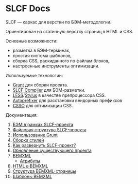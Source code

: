 SLCF Docs
=========

SLCF — каркас для верстки по БЭМ-методологии.

Ориентирован на статичную верстку страниц в HTML и CSS.

Основные возможности:

- разметка в БЭМ-терминах,
- простая система шаблонов,
- сборка CSS, раскиданного по файлам блоков,
- настроенные инструменты оптимизации.

Используемые технологии: 

- [Grunt](https://github.com/gruntjs/grunt) для сборки проекта.
- [SLCF Compiler](https://github.com/bivihoba/slcf-compiler) для БЭМ-разметки.
- [LESS](https://github.com/less/less.js/)/[Stylus](https://github.com/learnboost/stylus) в качестве препроцессора CSS.
- [Autoprefixer](https://github.com/postcss/autoprefixer) для расстановки вендорных префиксов
- [CSSO](https://github.com/css/csso/) для оптимизации CSS.


Документация:

1. [БЭМ в рамках SLCF-проекта](theory.md)
2. [Файловая структура SLCF-проекта](file-system.md)
3. [Использование Grunt](grunt.md)
4. [Сборка стилей](css.md)
5. [Как развернуть SLCF-проект?](installation.md)
6. [Обновление существующего проекта](update.md)
7. [BEMXML](bemxml.md)
	- [Атрибуты](bemxml-attributes.md)
8. [HTML в BEMXML](html.md)
9. [Структура BEMXML-страницы](bemxml-page.md)
10. [Шаблоны BEMXML](bemxml-templates.md)
